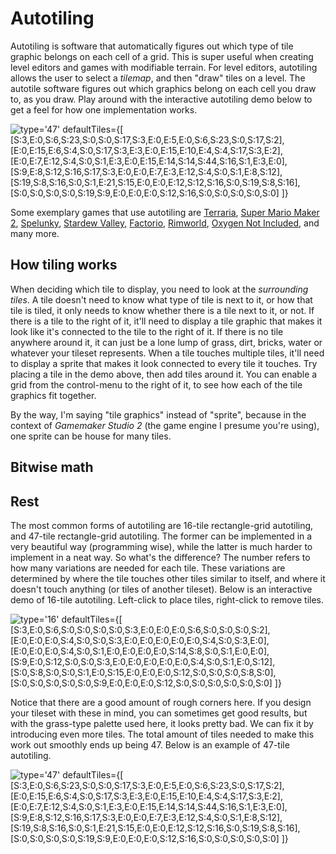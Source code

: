 
# Autotiling

Autotiling is software that automatically figures out which type of tile graphic belongs on each cell of a grid. This is super useful when creating level editors and games with modifiable terrain. For level editors, autotiling allows the user to select a *tilemap*, and then "draw" tiles on a level. The autotile software figures out which graphics belong on each cell you draw to, as you draw. Play around with the interactive autotiling demo below to get a feel for how one implementation works.

![
    type='47'
    defaultTiles={`[
        [S:3,E:0,S:6,S:23,S:0,S:0,S:17,S:3,E:0,E:5,E:0,S:6,S:23,S:0,S:17,S:2],
        [E:0,E:15,E:6,S:4,S:0,S:17,S:3,E:3,E:0,E:15,E:10,E:4,S:4,S:17,S:3,E:2],
        [E:0,E:7,E:12,S:4,S:0,S:1,E:3,E:0,E:15,E:14,S:14,S:44,S:16,S:1,E:3,E:0],
        [S:9,E:8,S:12,S:16,S:17,S:3,E:0,E:0,E:7,E:3,E:12,S:4,S:0,S:1,E:8,S:12],
        [S:19,S:8,S:16,S:0,S:1,E:21,S:15,E:0,E:0,E:12,S:12,S:16,S:0,S:19,S:8,S:16],
        [S:0,S:0,S:0,S:0,S:19,S:9,E:0,E:0,E:0,S:12,S:16,S:0,S:0,S:0,S:0,S:0]
    ]`}
](Autotiling.jsx)

Some exemplary games that use autotiling are [Terraria](http://terraria.org/), [Super Mario Maker 2](https://www.mariowiki.com/Super_Mario_Maker_2), [Spelunky](https://spelunkyworld.com/), [Stardew Valley](https://www.stardewvalley.net/), [Factorio](https://www.factorio.com/), [Rimworld](https://rimworldgame.com/), [Oxygen Not Included](https://store.steampowered.com/app/457140/Oxygen_Not_Included/), and many more.

## How tiling works

When deciding which tile to display, you need to look at the *surrounding tiles*. A tile doesn't need to know what type of tile is next to it, or how that tile is tiled, it only needs to know whether there is a tile next to it, or not. If there is a tile to the right of it, it'll need to display a tile graphic that makes it look like it's connected to the tile to the right of it. If there is no tile anywhere around it, it can just be a lone lump of grass, dirt, bricks, water or whatever your tileset represents. When a tile touches multiple tiles, it'll need to display a sprite that makes it look connected to every tile it touches. Try placing a tile in the demo above, then add tiles around it. You can enable a grid from the control-menu to the right of it, to see how each of the tile graphics fit together.

By the way, I'm saying "tile graphics" instead of "sprite", because in the context of *Gamemaker Studio 2* (the game engine I presume you're using), one sprite can be house for many tiles.

## Bitwise math

## Rest

The most common forms of autotiling are 16-tile rectangle-grid autotiling, and 47-tile rectangle-grid autotiling. The former can be implemented in a very beautiful way (programming wise), while the latter is much harder to implement in a neat way. So what's the difference? The number refers to how many variations are needed for each tile. These variations are determined by where the tile touches other tiles similar to itself, and where it doesn't touch anything (or tiles of another tileset). Below is an interactive demo of 16-tile autotiling. Left-click to place tiles, right-click to remove tiles.

![
    type='16'
    defaultTiles={`[
        [S:3,E:0,S:6,S:0,S:0,S:0,S:0,S:3,E:0,E:0,E:0,S:6,S:0,S:0,S:0,S:2],
        [E:0,E:0,E:0,S:4,S:0,S:0,S:3,E:0,E:0,E:0,E:0,E:0,S:4,S:0,S:3,E:0],
        [E:0,E:0,E:0,S:4,S:0,S:1,E:0,E:0,E:0,E:0,S:14,S:8,S:0,S:1,E:0,E:0],
        [S:9,E:0,S:12,S:0,S:0,S:3,E:0,E:0,E:0,E:0,E:0,S:4,S:0,S:1,E:0,S:12],
        [S:0,S:8,S:0,S:0,S:1,E:0,S:15,E:0,E:0,E:0,S:12,S:0,S:0,S:0,S:8,S:0],
        [S:0,S:0,S:0,S:0,S:0,S:9,E:0,E:0,E:0,S:12,S:0,S:0,S:0,S:0,S:0,S:0]
    ]`}
](Autotiling.jsx)

Notice that there are a good amount of rough corners here. If you design your tileset with these in mind, you can sometimes get good results, but with the grass-type palette used here, it looks pretty bad. We can fix it by introducing even more tiles. The total amount of tiles needed to make this work out smoothly ends up being 47. Below is an example of 47-tile autotiling.

![
    type='47'
    defaultTiles={`[
        [S:3,E:0,S:6,S:23,S:0,S:0,S:17,S:3,E:0,E:5,E:0,S:6,S:23,S:0,S:17,S:2],
        [E:0,E:15,E:6,S:4,S:0,S:17,S:3,E:3,E:0,E:15,E:10,E:4,S:4,S:17,S:3,E:2],
        [E:0,E:7,E:12,S:4,S:0,S:1,E:3,E:0,E:15,E:14,S:14,S:44,S:16,S:1,E:3,E:0],
        [S:9,E:8,S:12,S:16,S:17,S:3,E:0,E:0,E:7,E:3,E:12,S:4,S:0,S:1,E:8,S:12],
        [S:19,S:8,S:16,S:0,S:1,E:21,S:15,E:0,E:0,E:12,S:12,S:16,S:0,S:19,S:8,S:16],
        [S:0,S:0,S:0,S:0,S:19,S:9,E:0,E:0,E:0,S:12,S:16,S:0,S:0,S:0,S:0,S:0]
    ]`}
](Autotiling.jsx)
